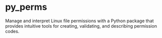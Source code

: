 # py_perms
Manage and interpret Linux file permissions with a Python package that provides intuitive tools for creating, validating, and describing permission codes.
